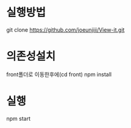 # 실행방법
git clone https://github.com/joeunjiii/View-it.git

# 의존성설치
front폴더로 이동한후에(cd front)
npm install

# 실행
npm start
